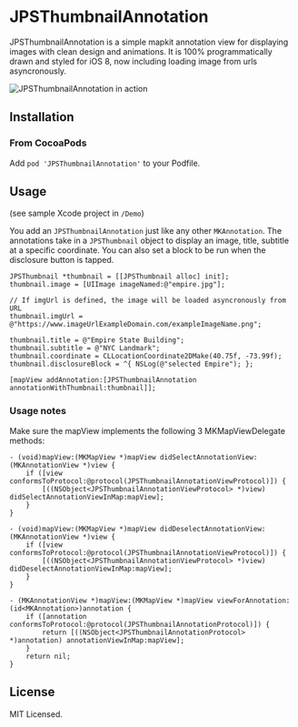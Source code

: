 # JPSThumbnailAnnotation

JPSThumbnailAnnotation is a simple mapkit annotation view for displaying images with clean design and animations. It is 100% programmatically drawn and styled for iOS 8, now including loading image from urls asyncronously.

![JPSThumbnailAnnotation in action](screenshots2.jpg)

## Installation

### From CocoaPods

Add `pod 'JPSThumbnailAnnotation'` to your Podfile.

## Usage

(see sample Xcode project in `/Demo`)

You add an `JPSThumbnailAnnotation` just like any other `MKAnnotation`. The annotations take in a `JPSThumbnail` object to display an image, title, subtitle at a specific coordinate. You can also set a block to be run when the disclosure button is tapped.

``` objc
JPSThumbnail *thumbnail = [[JPSThumbnail alloc] init];
thumbnail.image = [UIImage imageNamed:@"empire.jpg"];

// If imgUrl is defined, the image will be loaded asyncronously from URL
thumbnail.imgUrl = @"https://www.imageUrlExampleDomain.com/exampleImageName.png";

thumbnail.title = @"Empire State Building";
thumbnail.subtitle = @"NYC Landmark";
thumbnail.coordinate = CLLocationCoordinate2DMake(40.75f, -73.99f);
thumbnail.disclosureBlock = ^{ NSLog(@"selected Empire"); };

[mapView addAnnotation:[JPSThumbnailAnnotation annotationWithThumbnail:thumbnail]];
```

### Usage notes

Make sure the mapView implements the following 3 MKMapViewDelegate methods:

``` objc
- (void)mapView:(MKMapView *)mapView didSelectAnnotationView:(MKAnnotationView *)view {
    if ([view conformsToProtocol:@protocol(JPSThumbnailAnnotationViewProtocol)]) {
        [((NSObject<JPSThumbnailAnnotationViewProtocol> *)view) didSelectAnnotationViewInMap:mapView];
    }
}

- (void)mapView:(MKMapView *)mapView didDeselectAnnotationView:(MKAnnotationView *)view {
    if ([view conformsToProtocol:@protocol(JPSThumbnailAnnotationViewProtocol)]) {
        [((NSObject<JPSThumbnailAnnotationViewProtocol> *)view) didDeselectAnnotationViewInMap:mapView];
    }
}

- (MKAnnotationView *)mapView:(MKMapView *)mapView viewForAnnotation:(id<MKAnnotation>)annotation {
    if ([annotation conformsToProtocol:@protocol(JPSThumbnailAnnotationProtocol)]) {
        return [((NSObject<JPSThumbnailAnnotationProtocol> *)annotation) annotationViewInMap:mapView];
    }
    return nil;
}
```

## License

MIT Licensed.
